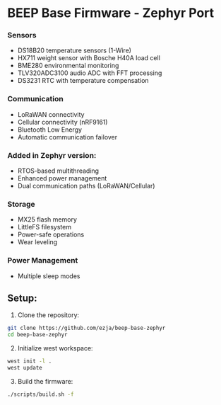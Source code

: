 # BEEP Base Firmware - Zephyr Port


### Sensors
- DS18B20 temperature sensors (1-Wire)
- HX711 weight sensor with Bosche H40A load cell
- BME280 environmental monitoring
- TLV320ADC3100 audio ADC with FFT processing
- DS3231 RTC with temperature compensation

### Communication
- LoRaWAN connectivity
- Cellular connectivity (nRF9161)
- Bluetooth Low Energy
- Automatic communication failover

### Added in Zephyr version:

- RTOS-based multithreading
- Enhanced power management
- Dual communication paths (LoRaWAN/Cellular)

### Storage
- MX25 flash memory
- LittleFS filesystem
- Power-safe operations
- Wear leveling

### Power Management
- Multiple sleep modes


## Setup:

1. Clone the repository:
```bash
git clone https://github.com/ezja/beep-base-zephyr
cd beep-base-zephyr
```

2. Initialize west workspace:
```bash
west init -l .
west update
```

3. Build the firmware:
```bash
./scripts/build.sh -f
```
